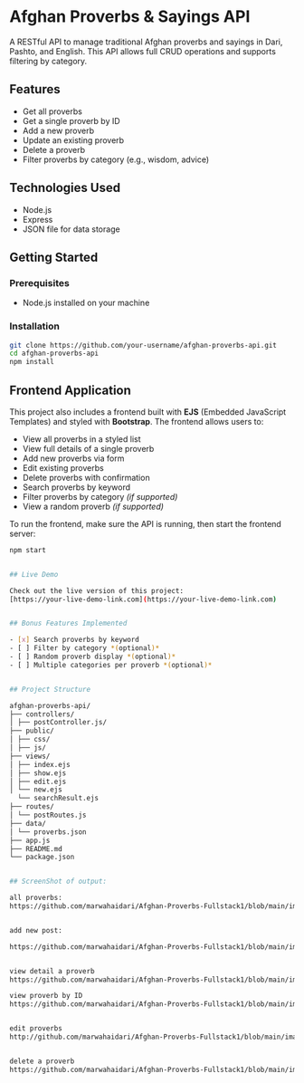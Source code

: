 # Afghan Proverbs & Sayings API

A RESTful API to manage traditional Afghan proverbs and sayings in Dari, Pashto, and English. This API allows full CRUD operations and supports filtering by category.

## Features

- Get all proverbs
- Get a single proverb by ID
- Add a new proverb
- Update an existing proverb
- Delete a proverb
- Filter proverbs by category (e.g., wisdom, advice)

## Technologies Used

- Node.js
- Express
- JSON file for data storage

## Getting Started

### Prerequisites

- Node.js installed on your machine

### Installation

```bash
git clone https://github.com/your-username/afghan-proverbs-api.git
cd afghan-proverbs-api
npm install
```



## Frontend Application

This project also includes a frontend built with **EJS** (Embedded JavaScript Templates) and styled with **Bootstrap**. The frontend allows users to:

- View all proverbs in a styled list
- View full details of a single proverb
- Add new proverbs via form
- Edit existing proverbs
- Delete proverbs with confirmation
- Search proverbs by keyword
- Filter proverbs by category *(if supported)*
- View a random proverb *(if supported)*

To run the frontend, make sure the API is running, then start the frontend server:

```bash
npm start


## Live Demo

Check out the live version of this project:
[https://your-live-demo-link.com](https://your-live-demo-link.com)


## Bonus Features Implemented

- [x] Search proverbs by keyword
- [ ] Filter by category *(optional)*
- [ ] Random proverb display *(optional)*
- [ ] Multiple categories per proverb *(optional)*


## Project Structure

afghan-proverbs-api/
├── controllers/
│ ├── postController.js/
├── public/
│ ├── css/
│ ├── js/
├── views/
│ ├── index.ejs
│ ├── show.ejs
│ ├── edit.ejs
│ └── new.ejs
  └── searchResult.ejs
├── routes/
│ └── postRoutes.js
├── data/
│ └── proverbs.json
├── app.js
├── README.md
└── package.json


## ScreenShot of output:

all proverbs:
https://github.com/marwahaidari/Afghan-Proverbs-Fullstack1/blob/main/images/proverb1.png


add new post:

https://github.com/marwahaidari/Afghan-Proverbs-Fullstack1/blob/main/images/proverb2.png


view detail a proverb
https://github.com/marwahaidari/Afghan-Proverbs-Fullstack1/blob/main/images/proverb3.png

view proverb by ID
https://github.com/marwahaidari/Afghan-Proverbs-Fullstack1/blob/main/images/proverb4.png


edit proverbs
http://github.com/marwahaidari/Afghan-Proverbs-Fullstack1/blob/main/images/proverb5.png


delete a proverb
https://github.com/marwahaidari/Afghan-Proverbs-Fullstack1/blob/main/images/proverb6.png




